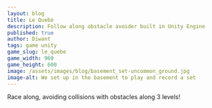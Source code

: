 ```yaml
---
layout: blog
title: Le Quebe
description: Follow along obstacle avoider built in Unity Engine
published: true
author: Diwant
tags: game unity
game_slug: le_quebe
game_width: 960
game_height: 600
image: /assets/images/blog/basement_set-uncommon_ground.jpg
image-alt: We set up in the basement to play and record a set
---
```

Race along, avoiding collisions with obstacles along 3 levels!